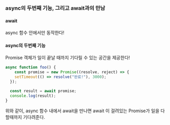 ### async의 두번째 기능, 그리고 await과의 만남
#### await
async 함수 안에서만 동작한다!  
#### async의 두번째 기능
Promise 객체가 일이 끝날 때까지 기다릴 수 있는 공간을 제공한다!
```js
async function foo() {
    const promise = new Promise((resolve, reject) => {
    setTimeout(() => resolve("완료!"), 3000);
  });

  const result = await promise;
  console.log(result);
}
```
위와 같이, async 함수 내에서 await을 만나면 await 이 걸려있는 Promise가 일을 다 할때까지 기다려준다.
